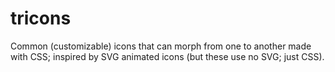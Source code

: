 # tricons
Common (customizable) icons that can morph from one to another made with CSS; inspired by SVG animated icons (but these use no SVG; just CSS).
